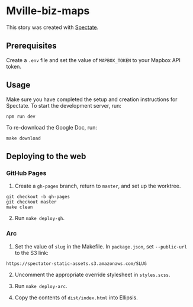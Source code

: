 # Mville-biz-maps

This story was created with [Spectate](https://github.com/spec-journalism/spectate).

## Prerequisites

Create a `.env` file and set the value of `MAPBOX_TOKEN` to your Mapbox API token.

## Usage

Make sure you have completed the setup and creation instructions for Spectate. To start the development server, run:
```
npm run dev
```

To re-download the Google Doc, run:
```
make download
```

## Deploying to the web

### GitHub Pages

1. Create a `gh-pages` branch, return to `master`, and set up the worktree.
```
git checkout -b gh-pages
git checkout master
make clean
```

2. Run `make deploy-gh`.

### Arc

1. Set the value of `slug` in the Makefile. In `package.json`, set `--public-url` to the S3 link:
```
https://spectator-static-assets.s3.amazonaws.com/SLUG
```

2. Uncomment the appropriate override stylesheet in `styles.scss`.

3. Run `make deploy-arc`.

4. Copy the contents of `dist/index.html` into Ellipsis.
